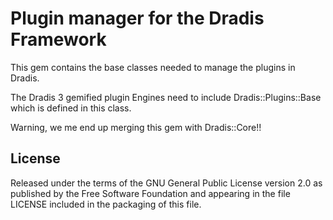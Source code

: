 # Plugin manager for the Dradis Framework


This gem contains the base classes needed to manage the plugins in Dradis.

The Dradis 3 gemified plugin Engines need to include Dradis::Plugins::Base which is defined in this class.

Warning, we me end up merging this gem with Dradis::Core!!


## License

Released under the terms of the GNU General Public License version 2.0 as published by the Free Software Foundation and appearing in the file LICENSE included in the packaging of this file.
